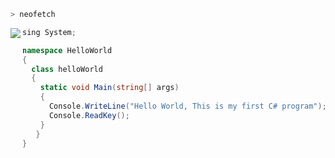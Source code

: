 ```zsh
> neofetch
```

<img align="left" src="https://carsonp.net/assets/thing.svg" />


```csharp
sing System; 

namespace HelloWorld 
{ 
  class helloWorld 
  { 
    static void Main(string[] args) 
    { 
      Console.WriteLine("Hello World, This is my first C# program"); 
      Console.ReadKey(); 
    }   
   } 
}
```
